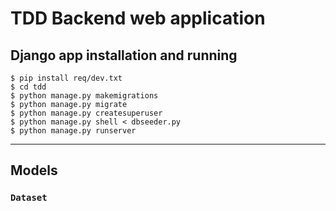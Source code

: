 # TDD Backend web application

## Django app installation and running

```shell
$ pip install req/dev.txt
$ cd tdd
$ python manage.py makemigrations
$ python manage.py migrate
$ python manage.py createsuperuser
$ python manage.py shell < dbseeder.py
$ python manage.py runserver
```

---------

## Models

### `Dataset`
